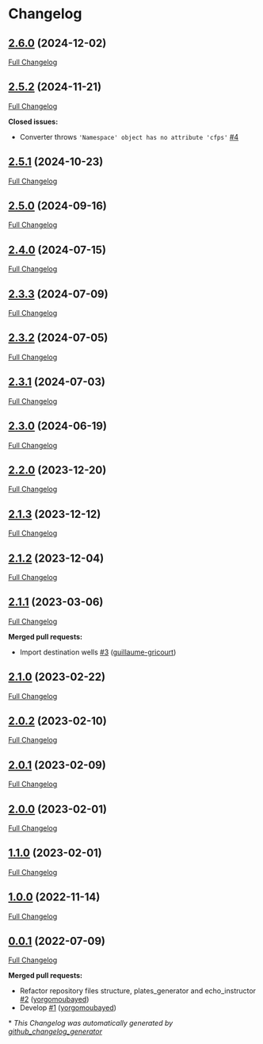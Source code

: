 # Changelog

## [2.6.0](https://github.com/brsynth/icfree-ml/tree/2.6.0) (2024-12-02)

[Full Changelog](https://github.com/brsynth/icfree-ml/compare/2.5.2...2.6.0)

## [2.5.2](https://github.com/brsynth/icfree-ml/tree/2.5.2) (2024-11-21)

[Full Changelog](https://github.com/brsynth/icfree-ml/compare/2.5.1...2.5.2)

**Closed issues:**

- Converter throws `'Namespace' object has no attribute 'cfps'` [\#4](https://github.com/brsynth/icfree-ml/issues/4)

## [2.5.1](https://github.com/brsynth/icfree-ml/tree/2.5.1) (2024-10-23)

[Full Changelog](https://github.com/brsynth/icfree-ml/compare/2.5.0...2.5.1)

## [2.5.0](https://github.com/brsynth/icfree-ml/tree/2.5.0) (2024-09-16)

[Full Changelog](https://github.com/brsynth/icfree-ml/compare/2.4.0...2.5.0)

## [2.4.0](https://github.com/brsynth/icfree-ml/tree/2.4.0) (2024-07-15)

[Full Changelog](https://github.com/brsynth/icfree-ml/compare/2.3.3...2.4.0)

## [2.3.3](https://github.com/brsynth/icfree-ml/tree/2.3.3) (2024-07-09)

[Full Changelog](https://github.com/brsynth/icfree-ml/compare/2.3.2...2.3.3)

## [2.3.2](https://github.com/brsynth/icfree-ml/tree/2.3.2) (2024-07-05)

[Full Changelog](https://github.com/brsynth/icfree-ml/compare/2.3.1...2.3.2)

## [2.3.1](https://github.com/brsynth/icfree-ml/tree/2.3.1) (2024-07-03)

[Full Changelog](https://github.com/brsynth/icfree-ml/compare/2.3.0...2.3.1)

## [2.3.0](https://github.com/brsynth/icfree-ml/tree/2.3.0) (2024-06-19)

[Full Changelog](https://github.com/brsynth/icfree-ml/compare/2.2.0...2.3.0)

## [2.2.0](https://github.com/brsynth/icfree-ml/tree/2.2.0) (2023-12-20)

[Full Changelog](https://github.com/brsynth/icfree-ml/compare/2.1.3...2.2.0)

## [2.1.3](https://github.com/brsynth/icfree-ml/tree/2.1.3) (2023-12-12)

[Full Changelog](https://github.com/brsynth/icfree-ml/compare/2.1.2...2.1.3)

## [2.1.2](https://github.com/brsynth/icfree-ml/tree/2.1.2) (2023-12-04)

[Full Changelog](https://github.com/brsynth/icfree-ml/compare/2.1.1...2.1.2)

## [2.1.1](https://github.com/brsynth/icfree-ml/tree/2.1.1) (2023-03-06)

[Full Changelog](https://github.com/brsynth/icfree-ml/compare/2.1.0...2.1.1)

**Merged pull requests:**

- Import destination wells [\#3](https://github.com/brsynth/icfree-ml/pull/3) ([guillaume-gricourt](https://github.com/guillaume-gricourt))

## [2.1.0](https://github.com/brsynth/icfree-ml/tree/2.1.0) (2023-02-22)

[Full Changelog](https://github.com/brsynth/icfree-ml/compare/2.0.2...2.1.0)

## [2.0.2](https://github.com/brsynth/icfree-ml/tree/2.0.2) (2023-02-10)

[Full Changelog](https://github.com/brsynth/icfree-ml/compare/2.0.1...2.0.2)

## [2.0.1](https://github.com/brsynth/icfree-ml/tree/2.0.1) (2023-02-09)

[Full Changelog](https://github.com/brsynth/icfree-ml/compare/2.0.0...2.0.1)

## [2.0.0](https://github.com/brsynth/icfree-ml/tree/2.0.0) (2023-02-01)

[Full Changelog](https://github.com/brsynth/icfree-ml/compare/1.1.0...2.0.0)

## [1.1.0](https://github.com/brsynth/icfree-ml/tree/1.1.0) (2023-02-01)

[Full Changelog](https://github.com/brsynth/icfree-ml/compare/1.0.0...1.1.0)

## [1.0.0](https://github.com/brsynth/icfree-ml/tree/1.0.0) (2022-11-14)

[Full Changelog](https://github.com/brsynth/icfree-ml/compare/0.0.1...1.0.0)

## [0.0.1](https://github.com/brsynth/icfree-ml/tree/0.0.1) (2022-07-09)

[Full Changelog](https://github.com/brsynth/icfree-ml/compare/21cd48be673e67d45cdad8ce5f92d6ad41728f43...0.0.1)

**Merged pull requests:**

- Refactor repository files structure, plates\_generator and echo\_instructor [\#2](https://github.com/brsynth/icfree-ml/pull/2) ([yorgomoubayed](https://github.com/yorgomoubayed))
- Develop [\#1](https://github.com/brsynth/icfree-ml/pull/1) ([yorgomoubayed](https://github.com/yorgomoubayed))



\* *This Changelog was automatically generated by [github_changelog_generator](https://github.com/github-changelog-generator/github-changelog-generator)*
